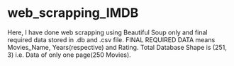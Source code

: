 # web_scrapping_IMDB
Here, I have done web scrapping using Beautiful Soup only and final required data stored in .db and .csv file.
FINAL REQUIRED DATA means Movies_Name, Years(respective) and Rating. 
Total Database Shape is (251, 3) i.e. Data of only one page(250 Movies).
